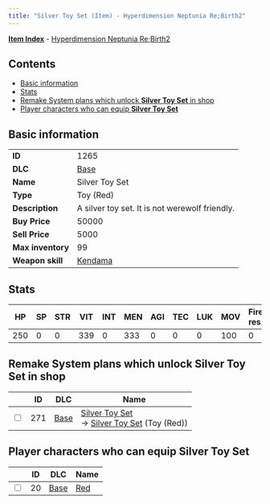 ```yaml
---
title: "Silver Toy Set (Item) - Hyperdimension Neptunia Re;Birth2"
---
```


[**Item Index**](/neptunia/rb2/item/index.html) - [Hyperdimension Neptunia Re;Birth2](/neptunia/rb2)

## Contents

- [Basic information](#basic-information)
- [Stats](#stats)
- [Remake System plans which unlock **Silver Toy Set** in shop](#remake-system-plans-which-unlock-silver-toy-set-in-shop)
- [Player characters who can equip **Silver Toy Set**](#player-characters-who-can-equip-silver-toy-set)

## Basic information

|   |   |
| -- | -- |
| **ID** | 1265 |
| **DLC** | [Base](/neptunia/rb2/dlc/0-base.html) |
| **Name** | Silver Toy Set |
| **Type** | Toy (Red) |
| **Description** | A silver toy set. It is not werewolf friendly. |
| **Buy Price** | 50000 |
| **Sell Price** | 5000 |
| **Max inventory** | 99 |
| **Weapon skill** | [Kendama](/neptunia/rb2/skill/0-2603-kendama.html) |

## Stats

| HP | SP | STR | VIT | INT | MEN | AGI | TEC | LUK | MOV | Fire res. | Ice res. | Wind res. | Lightning res. |
| -- | -- | --- | --- | --- | --- | --- | --- | --- | --- | --------- | -------- | --------- | -------------- |
| 250 | 0 | 0 | 339 | 0 | 333 | 0 | 0 | 0 | 100 | 0 | 0 | 0 | 0 |

## Remake System plans which unlock **Silver Toy Set** in shop

|    | ID | DLC | Name |
| -- | -- | --- | ---- |
| <input type="checkbox" id="rb2-remake-0-271" class="trackbox" /> | 271 | [Base](/neptunia/rb2/dlc/0-base.html) | [Silver Toy Set](/neptunia/rb2/remake/0-271-silver-toy-set.html)<br />→ [Silver Toy Set](/neptunia/rb2/item/0-1265-silver-toy-set.html) (Toy (Red)) |

## Player characters who can equip **Silver Toy Set**

|    | ID | DLC | Name |
| -- | -- | --- | ---- |
| <input type="checkbox" id="rb2-player-0-20" class="trackbox" /> | 20 | [Base](/neptunia/rb2/dlc/0-base.html) | [Red](/neptunia/rb2/player/0-20-red.html) |